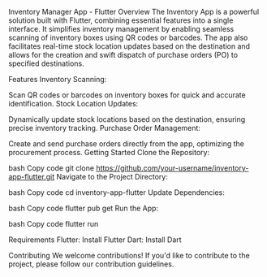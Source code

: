 Inventory Manager App - Flutter
Overview
The Inventory App is a powerful solution built with Flutter, combining essential features into a single interface. It simplifies inventory management by enabling seamless scanning of inventory boxes using QR codes or barcodes. The app also facilitates real-time stock location updates based on the destination and allows for the creation and swift dispatch of purchase orders (PO) to specified destinations.

Features
Inventory Scanning:

Scan QR codes or barcodes on inventory boxes for quick and accurate identification.
Stock Location Updates:

Dynamically update stock locations based on the destination, ensuring precise inventory tracking.
Purchase Order Management:

Create and send purchase orders directly from the app, optimizing the procurement process.
Getting Started
Clone the Repository:

bash
Copy code
git clone https://github.com/your-username/inventory-app-flutter.git
Navigate to the Project Directory:

bash
Copy code
cd inventory-app-flutter
Update Dependencies:

bash
Copy code
flutter pub get
Run the App:

bash
Copy code
flutter run

Requirements
Flutter: Install Flutter
Dart: Install Dart

Contributing
We welcome contributions! If you'd like to contribute to the project, please follow our contribution guidelines.